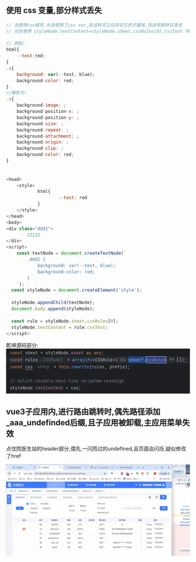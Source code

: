 ## 使用 css 变量,部分样式丢失

```js
// 当使用css缩写,并且使用了css var,在该样式之后存在它的子属性,则会导致样式丢失
// 仅在使用 styleNode.textContent=styleNode.sheet.cssRules[0].cssText 时存在

// 例如:
html{
	--test:red;
}
.a{
	background: var(--test, blue);
	background-color: red;
}
//解析为:
.a{
	background-image: ;
	background-position-x: ;
	background-position-y: ;
	background-size: ;
	background-repeat: ;
	background-attachment: ;
	background-origin: ;
	background-clip: ;
	background-color: red;
}


<head>
	<style>  
			html{  
					--test: red  
			}  
	</style>  
</head>  
<body>  
<div class="ddd1">  
        22222  
</div>  
<script>  
	const textNode = document.createTextNode(`  
		.ddd1 {
			background: var(--test, blue); 
			background-color: red;
		}
	`);  
  const styleNode = document.createElement('style');  
  
  styleNode.appendChild(textNode);  
  document.body.append(styleNode);  
  
  const rule = styleNode.sheet.cssRules[0];  
  styleNode.textContent = rule.cssText;
</script>
```
乾坤源码部分:
![](assets/Pasted%20image%2020241114160854.png)

## vue3子应用内,进行路由跳转时,偶先路径添加_aaa_undefinded后缀,且子应用被卸载,主应用菜单失效
 点住院医生站的header部分,偶先,一闪而过的undefined,且页面会闪烁,疑似修改了href
 
![](assets/237d3a9a2abf28998ea3ec7bfca4387.jpg)